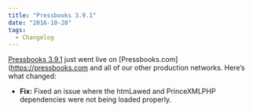 ```yaml
---
title: "Pressbooks 3.9.1"
date: "2016-10-20"
tags: 
  - Changelog
---
```


[Pressbooks 3.9.1](https://github.com/pressbooks/pressbooks/releases/tag/v3.9.1) just went live on [Pressbooks.com](https://pressbooks.com and all of our other production networks. Here’s what changed:

- **Fix:** Fixed an issue where the htmLawed and PrinceXMLPHP dependencies were not being loaded properly.
